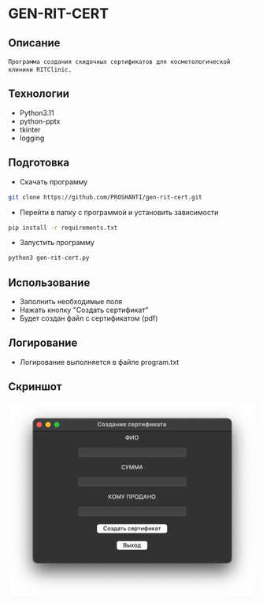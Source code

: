 # GEN-RIT-CERT
## Описание
```text
Программа создания скидочных сертификатов для косметологической клиники RITClinic.
```

## Технологии
- Python3.11
- python-pptx
- tkinter
- logging
## Подготовка
- Скачать программу
```bash
git clone https://github.com/PROSHANTI/gen-rit-cert.git
```
- Перейти в папку с программой и установить зависимости
```bash
pip install -r requirements.txt 
```
- Запустить программу
```bash
python3 gen-rit-cert.py 
```
## Использование
- Заполнить необходимые поля
- Нажать кнопку "Создать сертификат"
- Будет создан файл с сертификатом (pdf)

## Логирование
- Логирование выполняется в файле program.txt

## Скриншот

![MacOS](https://github.com/PROSHANTI/gen-rit-cert/blob/eff91f3b2d3c0e85dd473fdc2b5ebf0177328299/Screenshot_MacOS.png)
